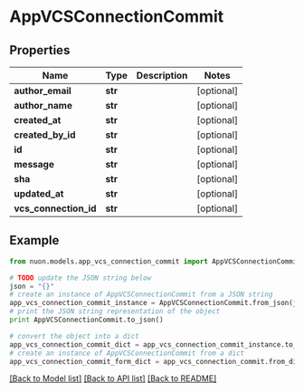 # AppVCSConnectionCommit


## Properties

Name | Type | Description | Notes
------------ | ------------- | ------------- | -------------
**author_email** | **str** |  | [optional] 
**author_name** | **str** |  | [optional] 
**created_at** | **str** |  | [optional] 
**created_by_id** | **str** |  | [optional] 
**id** | **str** |  | [optional] 
**message** | **str** |  | [optional] 
**sha** | **str** |  | [optional] 
**updated_at** | **str** |  | [optional] 
**vcs_connection_id** | **str** |  | [optional] 

## Example

```python
from nuon.models.app_vcs_connection_commit import AppVCSConnectionCommit

# TODO update the JSON string below
json = "{}"
# create an instance of AppVCSConnectionCommit from a JSON string
app_vcs_connection_commit_instance = AppVCSConnectionCommit.from_json(json)
# print the JSON string representation of the object
print AppVCSConnectionCommit.to_json()

# convert the object into a dict
app_vcs_connection_commit_dict = app_vcs_connection_commit_instance.to_dict()
# create an instance of AppVCSConnectionCommit from a dict
app_vcs_connection_commit_form_dict = app_vcs_connection_commit.from_dict(app_vcs_connection_commit_dict)
```
[[Back to Model list]](../README.md#documentation-for-models) [[Back to API list]](../README.md#documentation-for-api-endpoints) [[Back to README]](../README.md)


